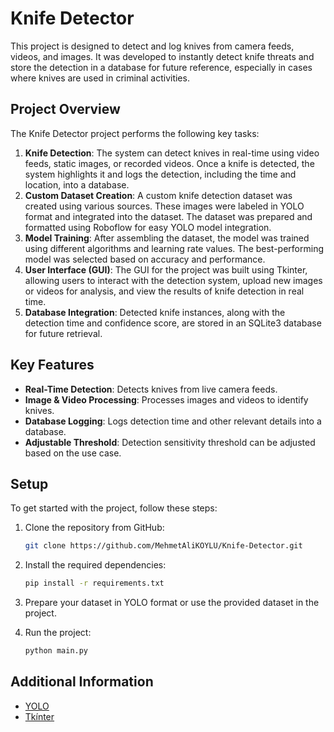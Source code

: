 # Knife Detector

This project is designed to detect and log knives from camera feeds, videos, and images. It was developed to instantly detect knife threats and store the detection in a database for future reference, especially in cases where knives are used in criminal activities.

## Project Overview

The Knife Detector project performs the following key tasks:

1. **Knife Detection**: The system can detect knives in real-time using video feeds, static images, or recorded videos. Once a knife is detected, the system highlights it and logs the detection, including the time and location, into a database.
2. **Custom Dataset Creation**: A custom knife detection dataset was created using various sources. These images were labeled in YOLO format and integrated into the dataset. The dataset was prepared and formatted using Roboflow for easy YOLO model integration.
3. **Model Training**: After assembling the dataset, the model was trained using different algorithms and learning rate values. The best-performing model was selected based on accuracy and performance.
4. **User Interface (GUI)**: The GUI for the project was built using Tkinter, allowing users to interact with the detection system, upload new images or videos for analysis, and view the results of knife detection in real time.
5. **Database Integration**: Detected knife instances, along with the detection time and confidence score, are stored in an SQLite3 database for future retrieval.

## Key Features

- **Real-Time Detection**: Detects knives from live camera feeds.
- **Image & Video Processing**: Processes images and videos to identify knives.
- **Database Logging**: Logs detection time and other relevant details into a database.
- **Adjustable Threshold**: Detection sensitivity threshold can be adjusted based on the use case.

## Setup

To get started with the project, follow these steps:

1. Clone the repository from GitHub:
   ```bash
   git clone https://github.com/MehmetAliKOYLU/Knife-Detector.git

2. Install the required dependencies:
   ```bash
   pip install -r requirements.txt

3. Prepare your dataset in YOLO format or use the provided dataset in the project.

4. Run the project:
   ```bash
   python main.py


## Additional Information

- [YOLO](https://docs.ultralytics.com)
- [Tkínter](https://docs.python.org/3/library/tkinter.html)




